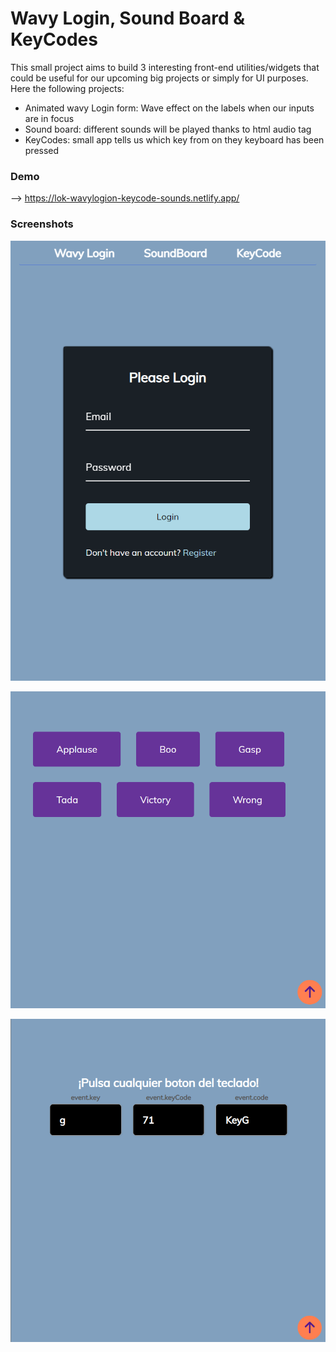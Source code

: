 # Wavy Login, Sound Board & KeyCodes

This small project aims to build 3 interesting front-end utilities/widgets that could be useful for our upcoming big projects or simply for UI purposes. Here the following projects:

- Animated wavy Login form: Wave effect on the labels when our inputs are in focus
- Sound board: different sounds will be played thanks to html audio tag
- KeyCodes: small app tells us which key from on they keyboard has been pressed

### Demo

--> https://lok-wavylogion-keycode-sounds.netlify.app/

### Screenshots

![Mini Webs](https://github.com/LokeshPereiro/HTML-CSS-JavaScript_Apps/blob/main/Vanilla-mini-projects/Login-Sound-KeyCode/wireframe/wavy.png?raw=true)

![Mini Webs](https://github.com/LokeshPereiro/HTML-CSS-JavaScript_Apps/blob/main/Vanilla-mini-projects/Login-Sound-KeyCode/wireframe/sounds.png?raw=true)

![Mini Webs](https://github.com/LokeshPereiro/HTML-CSS-JavaScript_Apps/blob/main/Vanilla-mini-projects/Login-Sound-KeyCode/wireframe/keycode.png?raw=true)
